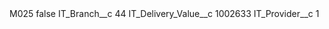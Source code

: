<?xml version="1.0" encoding="UTF-8"?>
<CustomMetadata xmlns="http://soap.sforce.com/2006/04/metadata" xmlns:xsi="http://www.w3.org/2001/XMLSchema-instance" xmlns:xsd="http://www.w3.org/2001/XMLSchema">
    <label>M025</label>
    <protected>false</protected>
    <values>
        <field>IT_Branch__c</field>
        <value xsi:type="xsd:string">44</value>
    </values>
    <values>
        <field>IT_Delivery_Value__c</field>
        <value xsi:type="xsd:string">1002633</value>
    </values>
    <values>
        <field>IT_Provider__c</field>
        <value xsi:type="xsd:string">1</value>
    </values>
</CustomMetadata>
